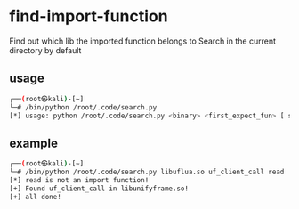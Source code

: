 # find-import-function
Find out which lib the imported function belongs to
Search in the current directory by default

## usage
```sh
┌──(root㉿kali)-[~]
└─# /bin/python /root/.code/search.py
[*] usage: python /root/.code/search.py <binary> <first_expect_fun> [ second_expect_fun ...]
```

## example
```sh
┌──(root㉿kali)-[~]
└─# /bin/python /root/.code/search.py libuflua.so uf_client_call read
[*] read is not an import function!
[+] Found uf_client_call in libunifyframe.so!
[+] all done!
```
